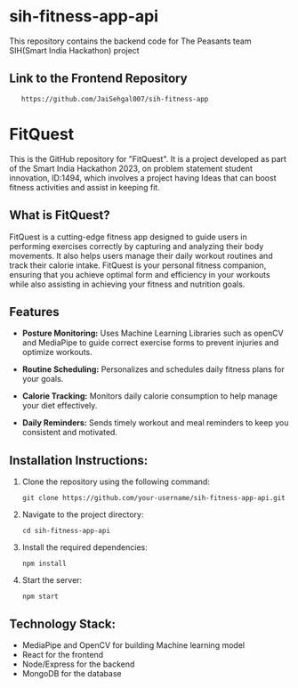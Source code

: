 # sih-fitness-app-api
This repository contains the backend code for The Peasants team SIH(Smart India Hackathon) project

## Link to the Frontend Repository
```
   https://github.com/JaiSehgal007/sih-fitness-app
```

# FitQuest

This is the GitHub repository for "FitQuest". It is a project developed as part of the Smart India Hackathon 2023, on problem statement student innovation, ID:1494, which involves a project having Ideas that can boost fitness activities and assist in keeping fit.

## What is FitQuest?

FitQuest is a cutting-edge fitness app designed to guide users in performing exercises correctly by capturing and analyzing their body movements. It also helps users manage their daily workout routines and track their calorie intake. FitQuest is your personal fitness companion, ensuring that you achieve optimal form and efficiency in your workouts while also assisting in achieving your fitness and nutrition goals.

## Features
* **Posture Monitoring:**  Uses Machine Learning Libraries such as openCV and MediaPipe to guide correct exercise forms to prevent injuries and optimize workouts.

* **Routine Scheduling:** Personalizes and schedules daily fitness plans for your goals.

* **Calorie Tracking:** Monitors daily calorie consumption to help manage your diet effectively.

* **Daily Reminders:** Sends timely workout and meal reminders to keep you consistent and motivated.

## Installation Instructions:

1. Clone the repository using the following command:
   ```
   git clone https://github.com/your-username/sih-fitness-app-api.git
   ```

2. Navigate to the project directory:
   ```
   cd sih-fitness-app-api
   ```

3. Install the required dependencies:
   ```
   npm install
   ```

4. Start the server:
   ```
   npm start
   ```




## Technology Stack:
- MediaPipe and OpenCV for building Machine learning model
- React for the frontend
- Node/Express for the backend
- MongoDB for the database

